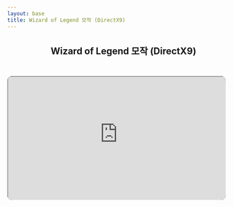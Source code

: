 ```yaml
---
layout: base
title: Wizard of Legend 모작 (DirectX9)
---
```


<style>
.video-wrap {
  width: 100%;
  max-width: 960px;
  margin: 16px auto;
  border-radius: 12px;
  overflow: hidden;
  background: #000;
}
.video-wrap iframe {
  width: 100%;
  height: auto;
  aspect-ratio: 16 / 9;
  display: block;
}
</style>

<style>
.content-wrap {
  width: 100%;
  max-width: 960px;
  margin: 16px auto;
  padding: 16px;
}
.content-wrap h1 {
  margin: 0 0 12px;
  text-align: center;
}
.content-wrap p {
  margin: 0;
  text-align: center;
}
</style>

<section class="content-wrap">
  <h1>Wizard of Legend 모작 (DirectX9)</h1>
  <p></p>
</section>

<div class="video-wrap">
    <iframe 
        src="https://www.youtube-nocookie.com/embed/gHBg1JuK-28?rel=0"
        title="Wizard of Legend 모작"
        loading="lazy"
        allow="accelerometer; autoplay; clipboard-write; encrypted-media; gyroscope; picture-in-picture; web-share"
        allowfullscreen>
    </iframe>
</div>

